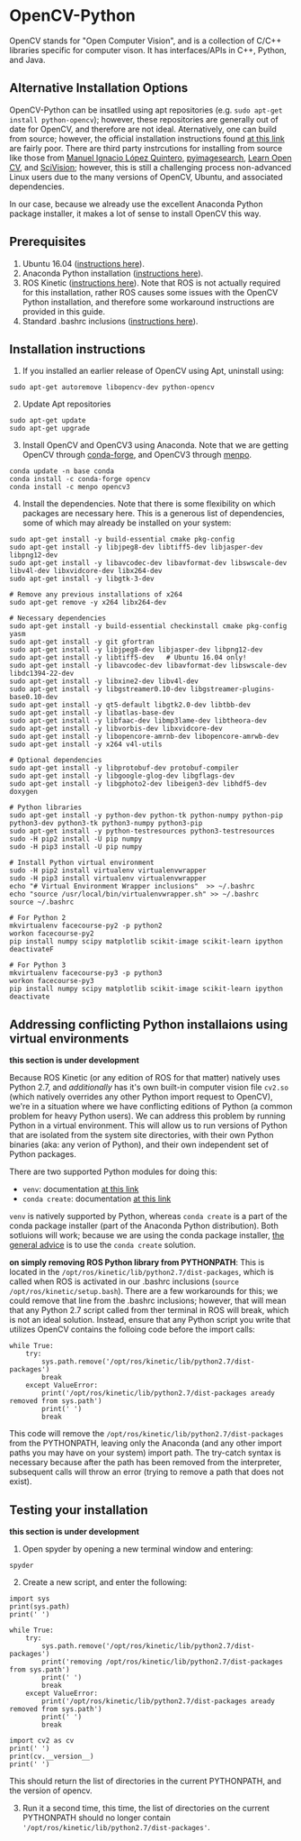 # OpenCV-Python
OpenCV stands for "Open Computer Vision", and is a collection of C/C++ libraries specific for computer vison.  It has interfaces/APIs in C++, Python, and Java. 

## Alternative Installation Options
OpenCV-Python can be insatlled using apt repositories (e.g. `sudo apt-get install python-opencv`); however, these repositories are generally out of date for OpenCV, and therefore are not ideal.  Aternatively, one can build from source; however, the official installation instructions found [at this link](https://docs.opencv.org/3.4.1/d2/de6/tutorial_py_setup_in_ubuntu.html) are fairly poor.  There are third party instrcutions for installing from source like those from [Manuel Ignacio López Quintero](https://milq.github.io/install-opencv-ubuntu-debian/), [pyimagesearch](https://www.pyimagesearch.com/2016/10/24/ubuntu-16-04-how-to-install-opencv/), [Learn Open CV](https://www.learnopencv.com/install-opencv3-on-ubuntu/), and [SciVision](https://www.scivision.co/install-opencv-python-windows/); however, this is still a challenging process non-advanced Linux users due to the many versions of OpenCV, Ubuntu, and associated dependencies.  

In our case, because we already use the excellent Anaconda Python package installer, it makes a lot of sense to install OpenCV this way.  

## Prerequisites
   1. Ubuntu 16.04 ([instructions here](https://github.com/riplaboratory/Kanaloa/tree/master/SoftwareInstallation/Ubuntu)).
   2. Anaconda Python installation ([instructions here](https://github.com/riplaboratory/Kanaloa/tree/master/SoftwareInstallation/AnacondaPython)).
   3. ROS Kinetic ([instructions here](https://github.com/riplaboratory/Kanaloa/tree/master/SoftwareInstallation/ROS/Kinetic/InstallatonInstructions)).  Note that ROS is not actually required for this installation, rather ROS causes some issues with the OpenCV Python installation, and therefore some workaround instructions are provided in this guide.
   4. Standard .bashrc inclusions ([instructions here](https://github.com/riplaboratory/Kanaloa/tree/master/SoftwareInstallation/.bashrc_inclusions)).

## Installation instructions

   1. If you installed an earlier release of OpenCV using Apt, uninstall using:

```
sudo apt-get autoremove libopencv-dev python-opencv
```

   2. Update Apt repositories

```
sudo apt-get update
sudo apt-get upgrade
```

   3. Install OpenCV and OpenCV3 using Anaconda.  Note that we are getting OpenCV through [conda-forge](https://anaconda.org/conda-forge/opencv), and OpenCV3 through [menpo](https://anaconda.org/menpo/opencv3).

```
conda update -n base conda
conda install -c conda-forge opencv 
conda install -c menpo opencv3
```

   4. Install the dependencies.  Note that there is some flexibility on which packages are necessary here.  This is a generous list of dependencies, some of which may already be installed on your system:

```
sudo apt-get install -y build-essential cmake pkg-config
sudo apt-get install -y libjpeg8-dev libtiff5-dev libjasper-dev libpng12-dev
sudo apt-get install -y libavcodec-dev libavformat-dev libswscale-dev libv4l-dev libxvidcore-dev libx264-dev
sudo apt-get install -y libgtk-3-dev

# Remove any previous installations of x264
sudo apt-get remove -y x264 libx264-dev

# Necessary dependencies
sudo apt-get install -y build-essential checkinstall cmake pkg-config yasm
sudo apt-get install -y git gfortran
sudo apt-get install -y libjpeg8-dev libjasper-dev libpng12-dev
sudo apt-get install -y libtiff5-dev   # Ubuntu 16.04 only!
sudo apt-get install -y libavcodec-dev libavformat-dev libswscale-dev libdc1394-22-dev
sudo apt-get install -y libxine2-dev libv4l-dev
sudo apt-get install -y libgstreamer0.10-dev libgstreamer-plugins-base0.10-dev
sudo apt-get install -y qt5-default libgtk2.0-dev libtbb-dev
sudo apt-get install -y libatlas-base-dev
sudo apt-get install -y libfaac-dev libmp3lame-dev libtheora-dev
sudo apt-get install -y libvorbis-dev libxvidcore-dev
sudo apt-get install -y libopencore-amrnb-dev libopencore-amrwb-dev
sudo apt-get install -y x264 v4l-utils

# Optional dependencies
sudo apt-get install -y libprotobuf-dev protobuf-compiler
sudo apt-get install -y libgoogle-glog-dev libgflags-dev
sudo apt-get install -y libgphoto2-dev libeigen3-dev libhdf5-dev doxygen

# Python libraries
sudo apt-get install -y python-dev python-tk python-numpy python-pip python3-dev python3-tk python3-numpy python3-pip
sudo apt-get install -y python-testresources python3-testresources
sudo -H pip2 install -U pip numpy
sudo -H pip3 install -U pip numpy

# Install Python virtual environment
sudo -H pip2 install virtualenv virtualenvwrapper
sudo -H pip3 install virtualenv virtualenvwrapper
echo "# Virtual Environment Wrapper inclusions"  >> ~/.bashrc
echo "source /usr/local/bin/virtualenvwrapper.sh" >> ~/.bashrc
source ~/.bashrc
  
# For Python 2
mkvirtualenv facecourse-py2 -p python2
workon facecourse-py2
pip install numpy scipy matplotlib scikit-image scikit-learn ipython
deactivateF

# For Python 3
mkvirtualenv facecourse-py3 -p python3
workon facecourse-py3
pip install numpy scipy matplotlib scikit-image scikit-learn ipython
deactivate

```

## Addressing conflicting Python installaions using virtual environments
__this section is under development__

Because ROS Kinetic (or any edition of ROS for that matter)  natively uses Python 2.7, and *additionally* has it's own built-in computer vision file `cv2.so` (which natively overrides any other Python import request to OpenCV), we're in a situation where we have conflicting editions of Python (a common problem for heavy Python users).  We can address this problem by running Python in a virtual environment.  This will allow us to run versions of Python that are isolated from the system site directories, with their own Python binaries (aka: any verion of Python), and their own independent set of Python packages.  

There are two supported Python modules for doing this:
   - `venv`: documentation [at this link](https://docs.python.org/3/library/venv.html#module-venv)
   - `conda create`: documentation [at this link](https://conda.io/docs/user-guide/tasks/manage-environments.html)

`venv` is natively supported by Python, whereas `conda create` is a part of the conda package installer (part of the Anaconda Python distribution).  Both sotluions will work; because we are using the conda package installer, [the general advice](https://stackoverflow.com/questions/34398676/does-conda-replace-the-need-for-virtualenv) is to use the `conda create` solution.



__on simply removing ROS Python library from PYTHONPATH__:
This is located in the `/opt/ros/kinetic/lib/python2.7/dist-packages`, which is called when ROS is activated in our .bashrc inclusions (`source /opt/ros/kinetic/setup.bash`).  There are a few workarounds for this; we could remove that line from the .bashrc inclusions; however, that will mean that any Python 2.7 script called from ther terminal in ROS will break, which is not an ideal solution.  Instead, ensure that any Python script you write that utilizes OpenCV contains the folloing code before the import calls:
   
```
while True:
    try:
        sys.path.remove('/opt/ros/kinetic/lib/python2.7/dist-packages')
        break
    except ValueError:
        print('/opt/ros/kinetic/lib/python2.7/dist-packages aready removed from sys.path')
        print(' ')
        break
```
   This code will remove the `/opt/ros/kinetic/lib/python2.7/dist-packages` from the PYTHONPATH, leaving only the Anaconda (and any other import paths you may have on your system) import path.  The try-catch syntax is necessary because after the path has been removed from the interpreter, subsequent calls will throw an error (trying to remove a path that does not exist).  


## Testing your installation
__this section is under development__

   1. Open spyder by opening a new terminal window and entering:
 
```
spyder
```

   2. Create a new script, and enter the following:

```
import sys
print(sys.path)
print(' ')

while True:
    try:
        sys.path.remove('/opt/ros/kinetic/lib/python2.7/dist-packages')
        print('removing /opt/ros/kinetic/lib/python2.7/dist-packages from sys.path')
        print(' ')
        break
    except ValueError:
        print('/opt/ros/kinetic/lib/python2.7/dist-packages aready removed from sys.path')
        print(' ')
        break

import cv2 as cv
print(' ')
print(cv.__version__)
print(' ')
```

   This should return the list of directories in the current PYTHONPATH, and the version of opencv.
   
   3. Run it a second time, this time, the list of directories on the current PYTHONPATH should no longer contain `'/opt/ros/kinetic/lib/python2.7/dist-packages'`.
   
   
